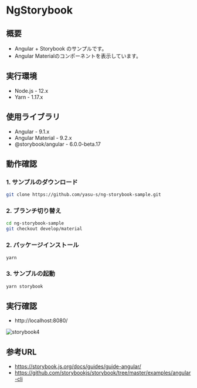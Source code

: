 # NgStorybook

## 概要

- Angular + Storybook のサンプルです。
- Angular Materialのコンポーネントを表示しています。

## 実行環境

- Node.js - 12.x
- Yarn - 1.17.x

## 使用ライブラリ

- Angular - 9.1.x
- Angular Material - 9.2.x
- @storybook/angular - 6.0.0-beta.17

## 動作確認

### 1. サンプルのダウンロード

```bash
git clone https://github.com/yasu-s/ng-storybook-sample.git
```

### 2. ブランチ切り替え

```bash
cd ng-storybook-sample
git checkout develop/material
```

### 2. パッケージインストール  

```bash
yarn
```

### 3. サンプルの起動  

```bash
yarn storybook
```

## 実行確認

- http://localhost:8080/

![storybook4](https://user-images.githubusercontent.com/2668146/83343250-aaf38600-a332-11ea-99ed-016c927a9685.png)

## 参考URL

- https://storybook.js.org/docs/guides/guide-angular/
- https://github.com/storybookjs/storybook/tree/master/examples/angular-cli
